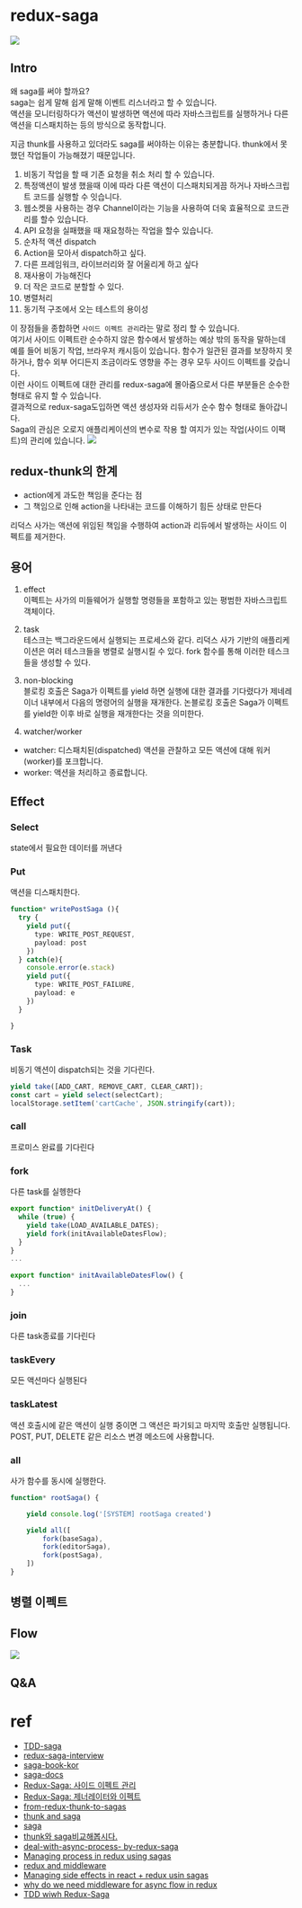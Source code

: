 # redux-saga
![](../resource/img/react/Redux-Saga-Logo-Landscape.png)
## Intro
왜 saga를 써야 할까요?  
saga는 쉽게 말해 쉽게 말해 이벤트 리스너라고 할 수 있습니다.  
액션을 모니터링하다가 액션이 발생하면 액션에 따라 자바스크립트를 실행하거나 다른액션을 디스패치하는 등의 방식으로 동작합니다.  

지금 thunk를 사용하고 있더라도 saga를 써야하는 이유는 충분합니다. 
thunk에서 못했던 작업들이 가능해졌기 때문입니다.  
1. 비동기 작업을 할 때 기존 요청을 취소 처리 할 수 있습니다.
2. 특정액션이 발생 했을때 이에 따라 다른 액션이 디스패치되게끔 하거나 자바스크립트 코드를 실행할 수 잇습니다.
3. 웹소켓을 사용하는 경우 Channel이라는 기능을 사용하여 더욱 효율적으로 코드관리를 할수 있습니다.
4. API 요청을 실패했을 때 재요청하는 작업을 할수 있습니다.
5. 순차적 액션 dispatch
6. Action을 모아서 dispatch하고 싶다.
7. 다른 프레임워크, 라이브러리와 잘 어울리게 하고 싶다
8. 재사용이 가능해진다
9. 더 작은 코드로 분할할 수 있다.
10. 병렬처리
11. 동기적 구조에서 오는 테스트의 용이성

이 장점들을 종합하면 `사이드 이펙트 관리`라는 말로 정리 할 수 있습니다.  
여기서 사이드 이펙트란 순수하지 않은 함수에서 발생하는 예상 밖의 동작을 말하는데 예를 들어 비동기 작업, 브라우저 캐시등이 있습니다.  함수가 일관된 결과를 보장하지 못하거나, 함수 외부 어디든지 조금이라도 영향을 주는 경우 모두 사이드 이펙트를 갖습니다.  
이런 사이드 이펙트에 대한 관리를 redux-saga에 몰아줌으로서 다른 부분들은 순수한 형태로 유지 할 수 있습니다.  
결과적으로 redux-saga도입하면 액션 생성자와 리듀서가 순수 함수 형태로 돌아갑니다.  
Saga의 관심은 오로지 애플리케이션의 변수로 작용 할 여지가 있는 작업(사이드 이팩트)의 관리에 있습니다.
![](../resource/img/react/react-saga-flow.png)

## redux-thunk의 한계
- action에게 과도한 책임을 준다는 점
- 그 책임으로 인해 action을 나타내는 코드를 이해하기 힘든 상태로 만든다

리덕스 사가는 액션에 위임된 책임을 수행하여 action과 리듀에서 발생하는 사이드 이펙트를 제거한다.

## 용어
1. effect  
이펙트는 사가의 미들웨어가 실행할 명령들을 포함하고 있는 평범한 자바스크립트 객체이다.

2. task  
테스크는 백그라운드에서 실행되는 프로세스와 같다. 리덕스 사가 기반의 애플리케이션은 여러 테스크들을 병렬로 실행시킬 수 있다. fork 함수를 통해 이러한 테스크들을 생성할 수 있다.

3. non-blocking  
블로킹 호출은 Saga가 이펙트를 yield 하면 실행에 대한 결과를 기다렸다가 제네레이너 내부에서 다음의 명령어의 실행을 재개한다.
논블로킹 호출은 Saga가 이펙트를 yield한 이후 바로 실행을 재개한다는 것을 의미한다.  

4. watcher/worker  
- watcher: 디스패치된(dispatched) 액션을 관찰하고 모든 액션에 대해 워커(worker)를 포크합니다.
- worker: 액션을 처리하고 종료합니다.


## Effect

### Select
state에서 필요한 데이터를 꺼낸다

### Put
액션을 디스패치한다.
```ts
function* writePostSaga (){
  try {
    yield put({
      type: WRITE_POST_REQUEST,
      payload: post
    })
  } catch(e){
    console.error(e.stack)
    yield put({
      type: WRITE_POST_FAILURE,
      payload: e
    })
  }

}

```


### Task
비동기 액션이 dispatch되는 것을 기다린다.
```js
yield take([ADD_CART, REMOVE_CART, CLEAR_CART]);
const cart = yield select(selectCart);
localStorage.setItem('cartCache', JSON.stringify(cart));
```


### call
프로미스 완료를 기다린다


### fork
다른 task를 실헹한다
```js
export function* initDeliveryAt() {
  while (true) {
    yield take(LOAD_AVAILABLE_DATES);
    yield fork(initAvailableDatesFlow);
  }
}
...
​
export function* initAvailableDatesFlow() {
  ...
}

```
### join 
다른 task종료를 기다린다

### taskEvery
모든 액션마다 실행된다

### taskLatest
액션 호출시에 같은 액션이 실행 중이면 그 액션은 파기되고 마지막 호출만 실행됩니다. POST, PUT, DELETE 같은 리소스 변경 메소드에 사용합니다.


### all
사가 함수를 동시에 실행한다.
```ts
function* rootSaga() {

    yield console.log('[SYSTEM] rootSaga created')

    yield all([
        fork(baseSaga),
        fork(editorSaga),
        fork(postSaga),
    ])
}
```


## 병렬 이펙트

## Flow
![](../resource/img/react/saga-flow.jpeg)


## Q&A



# ref
- [TDD-saga](https://www.vobour.com/00-redux-saga-)
- [redux-saga-interview](https://survivejs.com/blog/redux-saga-interview/)
- [saga-book-kor](https://mskims.github.io/redux-saga-in-korean/introduction/BeginnerTutorial.html)
- [saga-docs](https://redux-saga.js.org/docs/introduction/BeginnerTutorial.html)
- [Redux-Saga: 사이드 이펙트 관리](https://meetup.toast.com/posts/136)
- [Redux-Saga: 제너레이터와 이펙트](https://meetup.toast.com/posts/140)
- [from-redux-thunk-to-sagas](https://medium.com/@deeepakampolu/from-redux-thunk-to-sagas-2896c0abc676#.ptlov4222)
- [thunk and saga](https://ideveloper2.tistory.com/53)
- [saga](https://react.vlpt.us/redux-middleware/10-redux-saga.html)
- [thunk와 saga비교해봅시다.](https://velog.io/@dongwon2/Redux-Thunk-vs-Redux-Saga%EB%A5%BC-%EB%B9%84%EA%B5%90%ED%95%B4-%EB%B4%85%EC%8B%9C%EB%8B%A4-)
- [deal-with-async-process- by-redux-saga](https://github.com/reactkr/learn-react-in-korean/blob/master/translated/deal-with-async-process-by-redux-saga.md)
- [Managing process in redux using sagas](https://jaysoo.ca/2016/01/03/managing-processes-in-redux-using-sagas/)
- [redux and middleware](https://medium.com/humanscape-tech/redux%EC%99%80-%EB%AF%B8%EB%93%A4%EC%9B%A8%EC%96%B4-thunk-saga-43bb012503e4)
- [Managing side effects in react + redux usin sagas](https://jaysoo.ca/2016/01/03/managing-processes-in-redux-using-sagas/)
- [why do we need middleware for async flow in redux](https://stackoverflow.com/questions/34570758/why-do-we-need-middleware-for-async-flow-in-redux/34599594#34599594)
- [TDD wiwh Redux-Saga](https://www.vobour.com/00-redux-saga-)